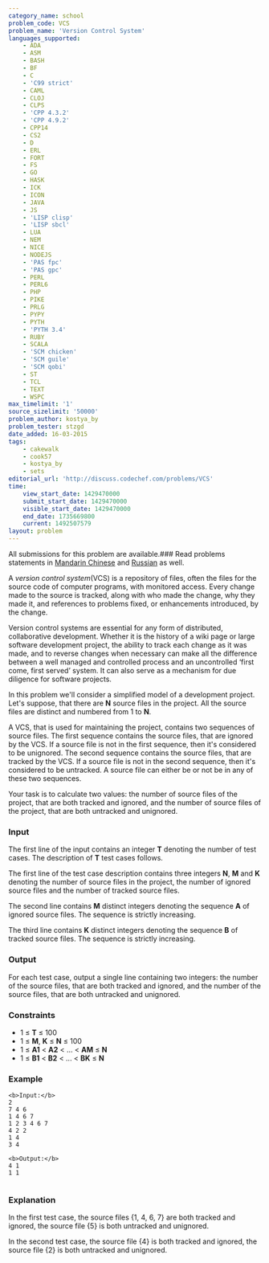 ```yaml
---
category_name: school
problem_code: VCS
problem_name: 'Version Control System'
languages_supported:
    - ADA
    - ASM
    - BASH
    - BF
    - C
    - 'C99 strict'
    - CAML
    - CLOJ
    - CLPS
    - 'CPP 4.3.2'
    - 'CPP 4.9.2'
    - CPP14
    - CS2
    - D
    - ERL
    - FORT
    - FS
    - GO
    - HASK
    - ICK
    - ICON
    - JAVA
    - JS
    - 'LISP clisp'
    - 'LISP sbcl'
    - LUA
    - NEM
    - NICE
    - NODEJS
    - 'PAS fpc'
    - 'PAS gpc'
    - PERL
    - PERL6
    - PHP
    - PIKE
    - PRLG
    - PYPY
    - PYTH
    - 'PYTH 3.4'
    - RUBY
    - SCALA
    - 'SCM chicken'
    - 'SCM guile'
    - 'SCM qobi'
    - ST
    - TCL
    - TEXT
    - WSPC
max_timelimit: '1'
source_sizelimit: '50000'
problem_author: kostya_by
problem_tester: stzgd
date_added: 16-03-2015
tags:
    - cakewalk
    - cook57
    - kostya_by
    - sets
editorial_url: 'http://discuss.codechef.com/problems/VCS'
time:
    view_start_date: 1429470000
    submit_start_date: 1429470000
    visible_start_date: 1429470000
    end_date: 1735669800
    current: 1492507579
layout: problem
---
```

All submissions for this problem are available.###  Read problems statements in [Mandarin Chinese](http://www.codechef.com/download/translated/COOK57/mandarin/VCS.pdf) and [Russian](http://www.codechef.com/download/translated/COOK57/russian/VCS.pdf) as well.

 A _version control system_(VCS) is a repository of files, often the files for the source code of computer programs, with monitored access. Every change made to the source is tracked, along with who made the change, why they made it, and references to problems fixed, or enhancements introduced, by the change.

 Version control systems are essential for any form of distributed, collaborative development. Whether it is the history of a wiki page or large software development project, the ability to track each change as it was made, and to reverse changes when necessary can make all the difference between a well managed and controlled process and an uncontrolled ‘first come, first served’ system. It can also serve as a mechanism for due diligence for software projects.

 In this problem we'll consider a simplified model of a development project. Let's suppose, that there are **N** source files in the project. All the source files are distinct and numbered from 1 to **N**.

 A VCS, that is used for maintaining the project, contains two sequences of source files. The first sequence contains the source files, that are ignored by the VCS. If a source file is not in the first sequence, then it's considered to be unignored. The second sequence contains the source files, that are tracked by the VCS. If a source file is not in the second sequence, then it's considered to be untracked. A source file can either be or not be in any of these two sequences.

 Your task is to calculate two values: the number of source files of the project, that are both tracked and ignored, and the number of source files of the project, that are both untracked and unignored.

### Input

The first line of the input contains an integer **T** denoting the number of test cases. The description of **T** test cases follows.

The first line of the test case description contains three integers **N**, **M** and **K** denoting the number of source files in the project, the number of ignored source files and the number of tracked source files.

The second line contains **M** distinct integers denoting the sequence **A** of ignored source files. The sequence is strictly increasing.

The third line contains **K** distinct integers denoting the sequence **B** of tracked source files. The sequence is strictly increasing.

### Output

For each test case, output a single line containing two integers: the number of the source files, that are both tracked and ignored, and the number of the source files, that are both untracked and unignored.

### Constraints

- 1 ≤ **T** ≤ 100
- 1 ≤ **M**, **K** ≤ **N** ≤ 100
- 1 ≤ **A1** < **A2** < ... < **AM** ≤ **N**
- 1 ≤ **B1** < **B2** < ... < **BK** ≤ **N**

### Example

```
<b>Input:</b>
2
7 4 6
1 4 6 7
1 2 3 4 6 7
4 2 2
1 4
3 4

<b>Output:</b>
4 1
1 1


```
### Explanation

 In the first test case, the source files {1, 4, 6, 7} are both tracked and ignored, the source file {5} is both untracked and unignored.

 In the second test case, the source file {4} is both tracked and ignored, the source file {2} is both untracked and unignored.